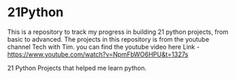 # 21Python
This is a repository to track my progress in building 21 python projects, from basic to advanced. 
The projects in this repository is from the youtube channel Tech with Tim. you can find the youtube video here
Link - https://www.youtube.com/watch?v=NpmFbWO6HPU&t=1327s


21 Python Projects that helped me learn python.
